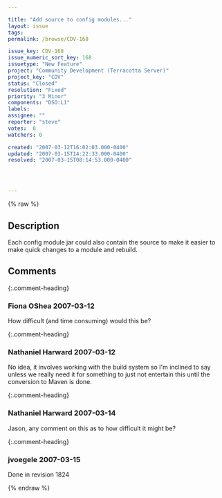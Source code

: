 ```yaml
---

title: "Add source to config modules..."
layout: issue
tags: 
permalink: /browse/CDV-168

issue_key: CDV-168
issue_numeric_sort_key: 168
issuetype: "New Feature"
project: "Community Development (Terracotta Server)"
project_key: "CDV"
status: "Closed"
resolution: "Fixed"
priority: "3 Minor"
components: "DSO:L1"
labels: 
assignee: ""
reporter: "steve"
votes:  0
watchers: 0

created: "2007-03-12T16:02:03.000-0400"
updated: "2007-03-15T14:22:33.000-0400"
resolved: "2007-03-15T08:14:53.000-0400"




---
```


{% raw %}

## Description

<div markdown="1" class="description">

Each config module jar could also contain the source to make it easier to make quick changes to a module and rebuild. 

</div>

## Comments


{:.comment-heading}
### **Fiona OShea** <span class="date">2007-03-12</span>

<div markdown="1" class="comment">

How difficult (and time consuming) would this be?

</div>


{:.comment-heading}
### **Nathaniel Harward** <span class="date">2007-03-12</span>

<div markdown="1" class="comment">

No idea, it involves working with the build system so I'm inclined to say unless we really need it for something to just not entertain this until the conversion to Maven is done.

</div>


{:.comment-heading}
### **Nathaniel Harward** <span class="date">2007-03-14</span>

<div markdown="1" class="comment">

Jason, any comment on this as to how difficult it might be?

</div>


{:.comment-heading}
### **jvoegele** <span class="date">2007-03-15</span>

<div markdown="1" class="comment">

Done in revision 1824

</div>



{% endraw %}
